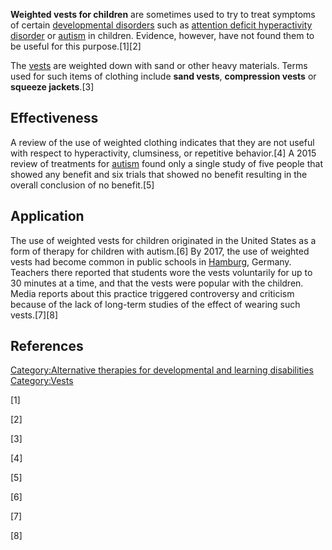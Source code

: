 **Weighted vests for children** are sometimes used to try to treat
symptoms of certain [developmental
disorders](developmental_disorder "wikilink") such as [attention deficit
hyperactivity
disorder](attention_deficit_hyperactivity_disorder "wikilink") or
[autism](autism "wikilink") in children. Evidence, however, have not
found them to be useful for this purpose.[1][2]

The [vests](vest "wikilink") are weighted down with sand or other heavy
materials. Terms used for such items of clothing include **sand vests**,
**compression vests** or **squeeze jackets**.[3]

## Effectiveness

A review of the use of weighted clothing indicates that they are not
useful with respect to hyperactivity, clumsiness, or repetitive
behavior.[4] A 2015 review of treatments for [autism](autism "wikilink")
found only a single study of five people that showed any benefit and six
trials that showed no benefit resulting in the overall conclusion of no
benefit.[5]

## Application

The use of weighted vests for children originated in the United States
as a form of therapy for children with autism.[6] By 2017, the use of
weighted vests had become common in public schools in
[Hamburg](Hamburg "wikilink"), Germany. Teachers there reported that
students wore the vests voluntarily for up to 30 minutes at a time, and
that the vests were popular with the children. Media reports about this
practice triggered controversy and criticism because of the lack of
long-term studies of the effect of wearing such vests.[7][8]

## References

[Category:Alternative therapies for developmental and learning
disabilities](Category:Alternative_therapies_for_developmental_and_learning_disabilities "wikilink")
[Category:Vests](Category:Vests "wikilink")

[1]

[2]

[3]

[4]

[5]

[6]

[7]

[8]